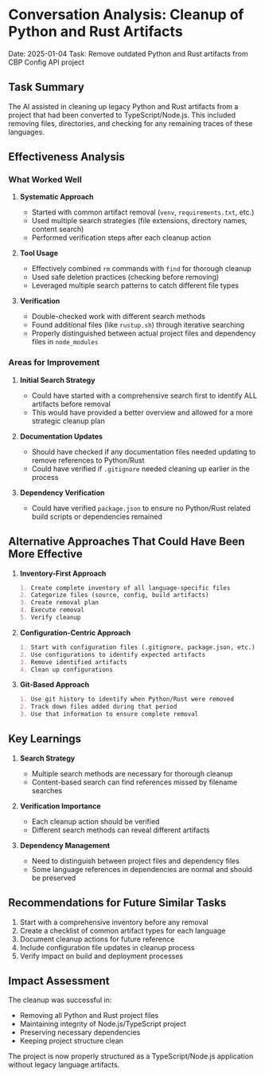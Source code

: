 # Conversation Analysis: Cleanup of Python and Rust Artifacts
Date: 2025-01-04
Task: Remove outdated Python and Rust artifacts from CBP Config API project

## Task Summary
The AI assisted in cleaning up legacy Python and Rust artifacts from a project that had been converted to TypeScript/Node.js. This included removing files, directories, and checking for any remaining traces of these languages.

## Effectiveness Analysis

### What Worked Well
1. **Systematic Approach**
   - Started with common artifact removal (`venv`, `requirements.txt`, etc.)
   - Used multiple search strategies (file extensions, directory names, content search)
   - Performed verification steps after each cleanup action

2. **Tool Usage**
   - Effectively combined `rm` commands with `find` for thorough cleanup
   - Used safe deletion practices (checking before removing)
   - Leveraged multiple search patterns to catch different file types

3. **Verification**
   - Double-checked work with different search methods
   - Found additional files (like `rustup.sh`) through iterative searching
   - Properly distinguished between actual project files and dependency files in `node_modules`

### Areas for Improvement

1. **Initial Search Strategy**
   - Could have started with a comprehensive search first to identify ALL artifacts before removal
   - This would have provided a better overview and allowed for a more strategic cleanup plan

2. **Documentation Updates**
   - Should have checked if any documentation files needed updating to remove references to Python/Rust
   - Could have verified if `.gitignore` needed cleaning up earlier in the process

3. **Dependency Verification**
   - Could have verified `package.json` to ensure no Python/Rust related build scripts or dependencies remained

## Alternative Approaches That Could Have Been More Effective

1. **Inventory-First Approach**
   ```markdown
   1. Create complete inventory of all language-specific files
   2. Categorize files (source, config, build artifacts)
   3. Create removal plan
   4. Execute removal
   5. Verify cleanup
   ```

2. **Configuration-Centric Approach**
   ```markdown
   1. Start with configuration files (.gitignore, package.json, etc.)
   2. Use configurations to identify expected artifacts
   3. Remove identified artifacts
   4. Clean up configurations
   ```

3. **Git-Based Approach**
   ```markdown
   1. Use git history to identify when Python/Rust were removed
   2. Track down files added during that period
   3. Use that information to ensure complete removal
   ```

## Key Learnings

1. **Search Strategy**
   - Multiple search methods are necessary for thorough cleanup
   - Content-based search can find references missed by filename searches

2. **Verification Importance**
   - Each cleanup action should be verified
   - Different search methods can reveal different artifacts

3. **Dependency Management**
   - Need to distinguish between project files and dependency files
   - Some language references in dependencies are normal and should be preserved

## Recommendations for Future Similar Tasks

1. Start with a comprehensive inventory before any removal
2. Create a checklist of common artifact types for each language
3. Document cleanup actions for future reference
4. Include configuration file updates in cleanup process
5. Verify impact on build and deployment processes

## Impact Assessment

The cleanup was successful in:
- Removing all Python and Rust project files
- Maintaining integrity of Node.js/TypeScript project
- Preserving necessary dependencies
- Keeping project structure clean

The project is now properly structured as a TypeScript/Node.js application without legacy language artifacts.

